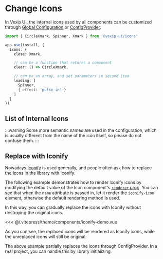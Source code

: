 # Change Icons

In Vexip UI, the internal icons used by all components can be customized through [Global Configuration](/en-US/guide/global-config#internal-icons) or [ConfigProvider](/en-US/component/config-provider).

```ts
import { CircleXmark, Spinner, Xmark } from '@vexip-ui/icons'

app.use(install, {
  icons: {
    close: Xmark,

    // can be a function that returns a component
    clear: () => CircleXmark,

    // can be an array, and set parameters in second item
    loading: [
      Spinner,
      { effect: 'pulse-in' }
    ]
  }
})
```

## List of Internal Icons

:::warning
Some more semantic names are used in the configuration, which is usually different from the name of the icon itself, so please do not confuse them.
:::

<InternalIcons></InternalIcons>

## Replace with Iconify

Nowadays [Iconify](https://iconify.design/) is used generally, and people often ask how to replace the icons in the library with Iconify.

The following example demonstrates how to render Iconify icons by modifying the default value of the Icon component's [`renderer` prop](/en-US/component/icon#icon-props). You can see that when the `name` attribute is passed in, let it render the `iconify-icon` element, otherwise the default rendering method is used.

In this way, you can gradually replace the icons with Iconify without destroying the original icons.

<<< @/.vitepress/theme/components/iconify-demo.vue

As you can see, the replaced icons will be rendered as Iconify icons, while the unreplaced icons will still be original:

<IconifyDemo></IconifyDemo>

The above example partially replaces the icons through ConfigProvider. In a real project, you can handle this by library initializing.
